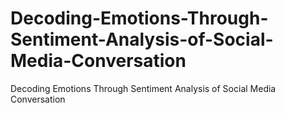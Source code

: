 # Decoding-Emotions-Through-Sentiment-Analysis-of-Social-Media-Conversation
Decoding Emotions Through Sentiment Analysis of Social Media Conversation
